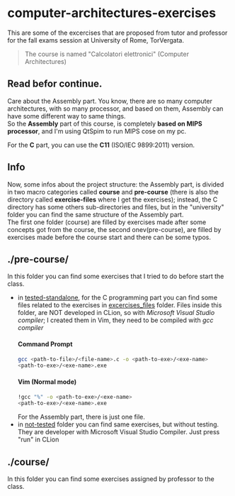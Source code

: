 # computer-architectures-exercises

This are some of the excercises that are proposed from tutor and professor for the fall exams session at University of Rome, TorVergata.

>The course is named "Calcolatori elettronici" (Computer Architectures)

## Read befor continue.
Care about the Assembly part. You know, there are so many computer architectures, with so many
processor, and based on them, Assembly can have some different way to
same things.\
So the **Assembly** part of this course, is completely **based on MIPS processor**, and I'm using QtSpim
to run MIPS cose on my pc.

For the **C** part, you can use the **C11** (ISO/IEC 9899:2011) version.

## Info
Now, some infos about the project structure: the Assembly part, is divided in two macro categories
called **course** and **pre-course** (there is also the directory called **exercise-files** where I get the exercises); instead, the C
directory has some others sub-directories and files, but in the "university" folder you can find the same structure of
the Assembly part.\
The first one folder (course) are filled by exercises made after some concepts
got from the course, the second onev(pre-course), are filled by exercises made 
before the course start and there can be some typos.

## ./pre-course/
In this folder you can find some exercises that I tried to do before start the class.

- in [tested-standalone](), for the C programming part you can find some files related to the exercises in [excercises_files]() folder.
Files inside this folder, are NOT developed in CLion, so with _Microsoft Visual Studio compiler_; I created them in Vim, they need to be compiled with _gcc compiler_
    #### Command Prompt
    ```sh
    gcc <path-to-file>/<file-name>.c -o <path-to-exe>/<exe-name>
    <path-to-exe>/<exe-name>.exe
    ```
    #### Vim (Normal mode)
    ```sh
    !gcc "%" -o <path-to-exe>/<exe-name>
    <path-to-exe>/<exe-name>.exe
    ```
    For the Assembly part, there is just one file.
- in [not-tested]() folder you can find same exercises, but without testing. They are developer with Microsoft Visual Studio Compiler. Just press "run" in CLion
  

## ./course/
In this folder you can find some exercises assigned by professor to the class.

